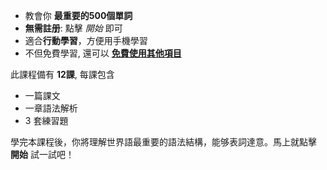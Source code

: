 - 教會你 **最重要的500個單詞**
- **無需註册**: 點擊 *開始* 即可
- 適合**行動學習**，方便用手機學習
- 不但免費學習, 還可以 **[免費使用其他項目](https://github.com/Esperanto/kurso-zagreba-metodo)**

此課程備有 **12課**, 每課包含

- 一篇課文
- 一章語法解析
- 3 套練習題

學完本課程後，你將理解世界語最重要的語法結構，能够表詞達意。馬上就點擊 **開始** 試一試吧！
